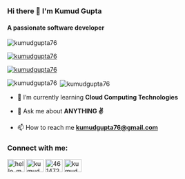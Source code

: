 ### Hi there 👋 I'm Kumud Gupta
#### A passionate software developer

<p align="left"> <img src="https://komarev.com/ghpvc/?username=kumudgupta76&label=Profile%20views&color=0e75b6&style=flat" alt="kumudgupta76" /> </p>

<p align="left"> <a href="https://github.com/ryo-ma/github-profile-trophy"><img src="https://github-profile-trophy.vercel.app/?username=kumudgupta76" alt="kumudgupta76" /></a> </p>

<p align="left"> <a href="https://twitter.com/kumudgupta76" target="blank"><img src="https://img.shields.io/twitter/follow/kumudgupta76?logo=twitter&style=for-the-badge" alt="kumudgupta76" /></a> </p>

<p><img align="left" src="https://github-readme-stats.vercel.app/api/top-langs/?username=kumudgupta76&layout=compact" alt="kumudgupta76" /></p>

<p>&nbsp;<img align="center" src="https://github-readme-stats.vercel.app/api?username=kumudgupta76&show_icons=true" alt="kumudgupta76" /></p>

- 🌱 I’m currently learning **Cloud Computing Technologies**

- 💬 Ask me about **ANYTHING ✌️**

- 📫 How to reach me **kumudgupta76@gmail.com**

<p align="left">
<h3 align="left">Connect with me:</h3>
<a href="https://twitter.com/kumudgupta76" target="blank"><img align="center" src="https://cdn.jsdelivr.net/npm/simple-icons@3.0.1/icons/twitter.svg" alt="hello_me_deeps" height="30" width="40" /></a>
<a href="https://linkedin.com/in/kumudgupta76" target="blank"><img align="center" src="https://cdn.jsdelivr.net/npm/simple-icons@3.0.1/icons/linkedin.svg" alt="kumudgupta76" height="30" width="40" /></a>
<a href="https://stackoverflow.com/users/12333430/kumudgupta76" target="blank"><img align="center" src="https://cdn.jsdelivr.net/npm/simple-icons@3.0.1/icons/stackoverflow.svg" alt="4614728" height="30" width="40" /></a>
<a href="https://www.leetcode.com/kumudgupta76" target="blank"><img align="center" src="https://cdn.jsdelivr.net/npm/simple-icons@3.0.1/icons/leetcode.svg" alt="kumudgupta76" height="30" width="40" /></a>
</p>
